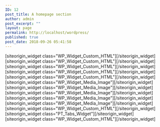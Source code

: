```yaml
---
ID: 12
post_title: A homepage section
author: admin
post_excerpt: ""
layout: page
permalink: http://localhost/wordpress/
published: true
post_date: 2018-09-26 05:41:58
---
```

<div id="pl-12"  class="panel-layout" ><div id="pg-12-0"  class="panel-grid panel-no-style"  data-style="{&quot;background_image_attachment&quot;:false,&quot;background_display&quot;:&quot;tile&quot;,&quot;cell_alignment&quot;:&quot;flex-start&quot;}"  data-ratio="1"  data-ratio-direction="right" ><div id="pgc-12-0-0"  class="panel-grid-cell"  data-weight="0.33333333333333" ><div id="panel-12-0-0-0" class="so-panel widget widget_custom_html panel-first-child panel-last-child" data-index="0" data-style="{&quot;id&quot;:&quot;test&quot;,&quot;background_image_attachment&quot;:false,&quot;background_display&quot;:&quot;tile&quot;}" ><div id="test" class="panel-widget-style panel-widget-style-for-12-0-0-0" >[siteorigin_widget class="WP_Widget_Custom_HTML"]<input type="hidden" value="{&quot;instance&quot;:{&quot;title&quot;:&quot;&quot;,&quot;content&quot;:&quot;&lt;h2&gt;Web design&lt;\/h2&gt;\n&lt;a&gt;&lt;img class=\&quot;photo\&quot; src=\&quot;http:\/\/localhost\/wordpress\/wp-content\/uploads\/2018\/09\/logo2.png\&quot;&gt;&lt;\/a&gt;\n&lt;p&gt;Website Design is another crucial part of web development.&lt;\/p&gt;&quot;},&quot;args&quot;:{&quot;before_widget&quot;:&quot;&lt;div id=\&quot;panel-12-0-0-0\&quot; class=\&quot;so-panel widget widget_custom_html panel-first-child panel-last-child\&quot; data-index=\&quot;0\&quot; data-style=\&quot;{&amp;quot;id&amp;quot;:&amp;quot;test&amp;quot;,&amp;quot;background_image_attachment&amp;quot;:false,&amp;quot;background_display&amp;quot;:&amp;quot;tile&amp;quot;}\&quot; &gt;&lt;div id=\&quot;test\&quot; class=\&quot;panel-widget-style panel-widget-style-for-12-0-0-0\&quot; &gt;&quot;,&quot;after_widget&quot;:&quot;&lt;\/div&gt;&lt;\/div&gt;&quot;,&quot;before_title&quot;:&quot;&lt;h3 class=\&quot;widget-title\&quot;&gt;&quot;,&quot;after_title&quot;:&quot;&lt;\/h3&gt;&quot;,&quot;widget_id&quot;:&quot;widget-0-0-0&quot;}}" />[/siteorigin_widget]</div></div></div><div id="pgc-12-0-1"  class="panel-grid-cell"  data-weight="0.33333333333333" ><div id="panel-12-0-1-0" class="so-panel widget widget_custom_html panel-first-child panel-last-child" data-index="1" data-style="{&quot;background_image_attachment&quot;:false,&quot;background_display&quot;:&quot;tile&quot;}" >[siteorigin_widget class="WP_Widget_Custom_HTML"]<input type="hidden" value="{&quot;instance&quot;:{&quot;title&quot;:&quot;&quot;,&quot;content&quot;:&quot;&lt;h2&gt;Mobile apps&lt;\/h2&gt;\n&lt;a&gt;&lt;img class=\&quot;phototwo\&quot; src=\&quot;http:\/\/localhost\/wordpress\/wp-content\/uploads\/2018\/09\/logo3.jpg\&quot;&gt;&lt;\/a&gt;\n&lt;p&gt;Smart phones and devices have become an inseparable part of the lifestyle of people.&lt;\/p&gt; &quot;},&quot;args&quot;:{&quot;before_widget&quot;:&quot;&lt;div id=\&quot;panel-12-0-1-0\&quot; class=\&quot;so-panel widget widget_custom_html panel-first-child panel-last-child\&quot; data-index=\&quot;1\&quot; data-style=\&quot;{&amp;quot;background_image_attachment&amp;quot;:false,&amp;quot;background_display&amp;quot;:&amp;quot;tile&amp;quot;}\&quot; &gt;&quot;,&quot;after_widget&quot;:&quot;&lt;\/div&gt;&quot;,&quot;before_title&quot;:&quot;&lt;h3 class=\&quot;widget-title\&quot;&gt;&quot;,&quot;after_title&quot;:&quot;&lt;\/h3&gt;&quot;,&quot;widget_id&quot;:&quot;widget-0-1-0&quot;}}" />[/siteorigin_widget]</div></div><div id="pgc-12-0-2"  class="panel-grid-cell"  data-weight="0.33333333333333" ><div id="panel-12-0-2-0" class="so-panel widget widget_custom_html panel-first-child panel-last-child" data-index="2" data-style="{&quot;background_image_attachment&quot;:false,&quot;background_display&quot;:&quot;tile&quot;}" >[siteorigin_widget class="WP_Widget_Custom_HTML"]<input type="hidden" value="{&quot;instance&quot;:{&quot;title&quot;:&quot;&quot;,&quot;content&quot;:&quot;&lt;h2&gt;Ecommerece&lt;\/h2&gt;\n&lt;img class=\&quot;photo4\&quot; src=\&quot;http:\/\/localhost\/wordpress\/wp-content\/uploads\/2018\/09\/logo1-e1537957418360.jpg\&quot;&gt;\n&lt;p&gt;High-end capabilities of different eCommerce web development platforms&lt;\/p&gt;&quot;},&quot;args&quot;:{&quot;before_widget&quot;:&quot;&lt;div id=\&quot;panel-12-0-2-0\&quot; class=\&quot;so-panel widget widget_custom_html panel-first-child panel-last-child\&quot; data-index=\&quot;2\&quot; data-style=\&quot;{&amp;quot;background_image_attachment&amp;quot;:false,&amp;quot;background_display&amp;quot;:&amp;quot;tile&amp;quot;}\&quot; &gt;&quot;,&quot;after_widget&quot;:&quot;&lt;\/div&gt;&quot;,&quot;before_title&quot;:&quot;&lt;h3 class=\&quot;widget-title\&quot;&gt;&quot;,&quot;after_title&quot;:&quot;&lt;\/h3&gt;&quot;,&quot;widget_id&quot;:&quot;widget-0-2-0&quot;}}" />[/siteorigin_widget]</div></div></div><div id="pg-12-1"  class="panel-grid panel-no-style"  data-style="{&quot;background_image_attachment&quot;:false,&quot;background_display&quot;:&quot;tile&quot;,&quot;cell_alignment&quot;:&quot;flex-start&quot;}"  data-ratio="1"  data-ratio-direction="right" ><div id="pgc-12-1-0"  class="panel-grid-cell"  data-weight="1" ><div id="panel-12-1-0-0" class="so-panel widget widget_custom_html panel-first-child panel-last-child" data-index="3" data-style="{&quot;background_image_attachment&quot;:false,&quot;background_display&quot;:&quot;tile&quot;}" >[siteorigin_widget class="WP_Widget_Custom_HTML"]<input type="hidden" value="{&quot;instance&quot;:{&quot;title&quot;:&quot;&quot;,&quot;content&quot;:&quot;&lt;h2&gt;Complete Mobile App, Web Design &amp; ECommerce Solutions&lt;\/h2&gt;\t\n\n&quot;},&quot;args&quot;:{&quot;before_widget&quot;:&quot;&lt;div id=\&quot;panel-12-1-0-0\&quot; class=\&quot;so-panel widget widget_custom_html panel-first-child panel-last-child\&quot; data-index=\&quot;3\&quot; data-style=\&quot;{&amp;quot;background_image_attachment&amp;quot;:false,&amp;quot;background_display&amp;quot;:&amp;quot;tile&amp;quot;}\&quot; &gt;&quot;,&quot;after_widget&quot;:&quot;&lt;\/div&gt;&quot;,&quot;before_title&quot;:&quot;&lt;h3 class=\&quot;widget-title\&quot;&gt;&quot;,&quot;after_title&quot;:&quot;&lt;\/h3&gt;&quot;,&quot;widget_id&quot;:&quot;widget-1-0-0&quot;}}" />[/siteorigin_widget]</div></div></div><div id="pg-12-2"  class="panel-grid panel-no-style"  data-style="{&quot;background_image_attachment&quot;:false,&quot;background_display&quot;:&quot;tile&quot;,&quot;cell_alignment&quot;:&quot;flex-start&quot;}"  data-ratio="0.46"  data-ratio-direction="left" ><div id="pgc-12-2-0"  class="panel-grid-cell"  data-style="{&quot;background_image_attachment&quot;:false,&quot;background_display&quot;:&quot;tile&quot;,&quot;vertical_alignment&quot;:&quot;auto&quot;}"  data-weight="0.31984561619507" ><div id="panel-12-2-0-0" class="so-panel widget widget_custom_html panel-first-child panel-last-child" data-index="4" data-style="{&quot;background_image_attachment&quot;:false,&quot;background_display&quot;:&quot;tile&quot;}" >[siteorigin_widget class="WP_Widget_Custom_HTML"]<input type="hidden" value="{&quot;instance&quot;:{&quot;title&quot;:&quot;&quot;,&quot;content&quot;:&quot;&lt;h2&gt;FEATURED TECHNOLOGY&lt;\/h2&gt;&quot;},&quot;args&quot;:{&quot;before_widget&quot;:&quot;&lt;div id=\&quot;panel-12-2-0-0\&quot; class=\&quot;so-panel widget widget_custom_html panel-first-child panel-last-child\&quot; data-index=\&quot;4\&quot; data-style=\&quot;{&amp;quot;background_image_attachment&amp;quot;:false,&amp;quot;background_display&amp;quot;:&amp;quot;tile&amp;quot;}\&quot; &gt;&quot;,&quot;after_widget&quot;:&quot;&lt;\/div&gt;&quot;,&quot;before_title&quot;:&quot;&lt;h3 class=\&quot;widget-title\&quot;&gt;&quot;,&quot;after_title&quot;:&quot;&lt;\/h3&gt;&quot;,&quot;widget_id&quot;:&quot;widget-2-0-0&quot;}}" />[/siteorigin_widget]</div></div><div id="pgc-12-2-1"  class="panel-grid-cell"  data-style="{&quot;background_image_attachment&quot;:false,&quot;background_display&quot;:&quot;tile&quot;,&quot;vertical_alignment&quot;:&quot;auto&quot;}"  data-weight="0.13563197038138" ><div id="panel-12-2-1-0" class="so-panel widget widget_media_image panel-first-child panel-last-child" data-index="5" data-style="{&quot;background_image_attachment&quot;:false,&quot;background_display&quot;:&quot;tile&quot;}" >[siteorigin_widget class="WP_Widget_Media_Image"]<input type="hidden" value="{&quot;instance&quot;:{&quot;attachment_id&quot;:73,&quot;url&quot;:&quot;http:\/\/localhost\/wordpress\/wp-content\/uploads\/2018\/09\/php.jpg&quot;,&quot;title&quot;:&quot;&quot;,&quot;size&quot;:&quot;full&quot;,&quot;width&quot;:225,&quot;height&quot;:225,&quot;caption&quot;:&quot;&quot;,&quot;alt&quot;:&quot;&quot;,&quot;link_type&quot;:&quot;custom&quot;,&quot;link_url&quot;:&quot;&quot;,&quot;image_classes&quot;:&quot;&quot;,&quot;link_classes&quot;:&quot;&quot;,&quot;link_rel&quot;:&quot;&quot;,&quot;link_target_blank&quot;:false,&quot;image_title&quot;:&quot;&quot;},&quot;args&quot;:{&quot;before_widget&quot;:&quot;&lt;div id=\&quot;panel-12-2-1-0\&quot; class=\&quot;so-panel widget widget_media_image panel-first-child panel-last-child\&quot; data-index=\&quot;5\&quot; data-style=\&quot;{&amp;quot;background_image_attachment&amp;quot;:false,&amp;quot;background_display&amp;quot;:&amp;quot;tile&amp;quot;}\&quot; &gt;&quot;,&quot;after_widget&quot;:&quot;&lt;\/div&gt;&quot;,&quot;before_title&quot;:&quot;&lt;h3 class=\&quot;widget-title\&quot;&gt;&quot;,&quot;after_title&quot;:&quot;&lt;\/h3&gt;&quot;,&quot;widget_id&quot;:&quot;widget-2-1-0&quot;}}" />[/siteorigin_widget]</div></div><div id="pgc-12-2-2"  class="panel-grid-cell"  data-weight="0.13623051851663" ><div id="panel-12-2-2-0" class="so-panel widget widget_media_image panel-first-child panel-last-child" data-index="6" data-style="{&quot;background_image_attachment&quot;:false,&quot;background_display&quot;:&quot;tile&quot;}" >[siteorigin_widget class="WP_Widget_Media_Image"]<input type="hidden" value="{&quot;instance&quot;:{&quot;attachment_id&quot;:74,&quot;url&quot;:&quot;http:\/\/localhost\/wordpress\/wp-content\/uploads\/2018\/09\/wp.png&quot;,&quot;title&quot;:&quot;&quot;,&quot;size&quot;:&quot;full&quot;,&quot;width&quot;:225,&quot;height&quot;:225,&quot;caption&quot;:&quot;&quot;,&quot;alt&quot;:&quot;&quot;,&quot;link_type&quot;:&quot;custom&quot;,&quot;link_url&quot;:&quot;&quot;,&quot;image_classes&quot;:&quot;&quot;,&quot;link_classes&quot;:&quot;&quot;,&quot;link_rel&quot;:&quot;&quot;,&quot;link_target_blank&quot;:false,&quot;image_title&quot;:&quot;&quot;},&quot;args&quot;:{&quot;before_widget&quot;:&quot;&lt;div id=\&quot;panel-12-2-2-0\&quot; class=\&quot;so-panel widget widget_media_image panel-first-child panel-last-child\&quot; data-index=\&quot;6\&quot; data-style=\&quot;{&amp;quot;background_image_attachment&amp;quot;:false,&amp;quot;background_display&amp;quot;:&amp;quot;tile&amp;quot;}\&quot; &gt;&quot;,&quot;after_widget&quot;:&quot;&lt;\/div&gt;&quot;,&quot;before_title&quot;:&quot;&lt;h3 class=\&quot;widget-title\&quot;&gt;&quot;,&quot;after_title&quot;:&quot;&lt;\/h3&gt;&quot;,&quot;widget_id&quot;:&quot;widget-2-2-0&quot;}}" />[/siteorigin_widget]</div></div><div id="pgc-12-2-3"  class="panel-grid-cell"  data-weight="0.13639900993203" ><div id="panel-12-2-3-0" class="so-panel widget widget_media_image panel-first-child panel-last-child" data-index="7" data-style="{&quot;background_image_attachment&quot;:false,&quot;background_display&quot;:&quot;tile&quot;}" >[siteorigin_widget class="WP_Widget_Media_Image"]<input type="hidden" value="{&quot;instance&quot;:{&quot;attachment_id&quot;:75,&quot;url&quot;:&quot;http:\/\/localhost\/wordpress\/wp-content\/uploads\/2018\/09\/drupal-300x300.jpg&quot;,&quot;title&quot;:&quot;&quot;,&quot;size&quot;:&quot;medium&quot;,&quot;width&quot;:600,&quot;height&quot;:600,&quot;caption&quot;:&quot;&quot;,&quot;alt&quot;:&quot;&quot;,&quot;link_type&quot;:&quot;custom&quot;,&quot;link_url&quot;:&quot;&quot;,&quot;image_classes&quot;:&quot;&quot;,&quot;link_classes&quot;:&quot;&quot;,&quot;link_rel&quot;:&quot;&quot;,&quot;link_target_blank&quot;:false,&quot;image_title&quot;:&quot;&quot;},&quot;args&quot;:{&quot;before_widget&quot;:&quot;&lt;div id=\&quot;panel-12-2-3-0\&quot; class=\&quot;so-panel widget widget_media_image panel-first-child panel-last-child\&quot; data-index=\&quot;7\&quot; data-style=\&quot;{&amp;quot;background_image_attachment&amp;quot;:false,&amp;quot;background_display&amp;quot;:&amp;quot;tile&amp;quot;}\&quot; &gt;&quot;,&quot;after_widget&quot;:&quot;&lt;\/div&gt;&quot;,&quot;before_title&quot;:&quot;&lt;h3 class=\&quot;widget-title\&quot;&gt;&quot;,&quot;after_title&quot;:&quot;&lt;\/h3&gt;&quot;,&quot;widget_id&quot;:&quot;widget-2-3-0&quot;}}" />[/siteorigin_widget]</div></div><div id="pgc-12-2-4"  class="panel-grid-cell"  data-weight="0.13554546465141" ><div id="panel-12-2-4-0" class="so-panel widget widget_media_image panel-first-child panel-last-child" data-index="8" data-style="{&quot;background_image_attachment&quot;:false,&quot;background_display&quot;:&quot;tile&quot;}" >[siteorigin_widget class="WP_Widget_Media_Image"]<input type="hidden" value="{&quot;instance&quot;:{&quot;attachment_id&quot;:76,&quot;url&quot;:&quot;http:\/\/localhost\/wordpress\/wp-content\/uploads\/2018\/09\/joomla-300x300.png&quot;,&quot;title&quot;:&quot;&quot;,&quot;size&quot;:&quot;medium&quot;,&quot;width&quot;:1200,&quot;height&quot;:1200,&quot;caption&quot;:&quot;&quot;,&quot;alt&quot;:&quot;&quot;,&quot;link_type&quot;:&quot;custom&quot;,&quot;link_url&quot;:&quot;&quot;,&quot;image_classes&quot;:&quot;&quot;,&quot;link_classes&quot;:&quot;&quot;,&quot;link_rel&quot;:&quot;&quot;,&quot;link_target_blank&quot;:false,&quot;image_title&quot;:&quot;&quot;},&quot;args&quot;:{&quot;before_widget&quot;:&quot;&lt;div id=\&quot;panel-12-2-4-0\&quot; class=\&quot;so-panel widget widget_media_image panel-first-child panel-last-child\&quot; data-index=\&quot;8\&quot; data-style=\&quot;{&amp;quot;background_image_attachment&amp;quot;:false,&amp;quot;background_display&amp;quot;:&amp;quot;tile&amp;quot;}\&quot; &gt;&quot;,&quot;after_widget&quot;:&quot;&lt;\/div&gt;&quot;,&quot;before_title&quot;:&quot;&lt;h3 class=\&quot;widget-title\&quot;&gt;&quot;,&quot;after_title&quot;:&quot;&lt;\/h3&gt;&quot;,&quot;widget_id&quot;:&quot;widget-2-4-0&quot;}}" />[/siteorigin_widget]</div></div><div id="pgc-12-2-5"  class="panel-grid-cell"  data-weight="0.13634742032348" ><div id="panel-12-2-5-0" class="so-panel widget widget_media_image panel-first-child panel-last-child" data-index="9" data-style="{&quot;background_image_attachment&quot;:false,&quot;background_display&quot;:&quot;tile&quot;}" >[siteorigin_widget class="WP_Widget_Media_Image"]<input type="hidden" value="{&quot;instance&quot;:{&quot;attachment_id&quot;:77,&quot;url&quot;:&quot;http:\/\/localhost\/wordpress\/wp-content\/uploads\/2018\/09\/phonegap.png&quot;,&quot;title&quot;:&quot;&quot;,&quot;size&quot;:&quot;full&quot;,&quot;width&quot;:217,&quot;height&quot;:232,&quot;caption&quot;:&quot;&quot;,&quot;alt&quot;:&quot;&quot;,&quot;link_type&quot;:&quot;custom&quot;,&quot;link_url&quot;:&quot;&quot;,&quot;image_classes&quot;:&quot;&quot;,&quot;link_classes&quot;:&quot;&quot;,&quot;link_rel&quot;:&quot;&quot;,&quot;link_target_blank&quot;:false,&quot;image_title&quot;:&quot;&quot;},&quot;args&quot;:{&quot;before_widget&quot;:&quot;&lt;div id=\&quot;panel-12-2-5-0\&quot; class=\&quot;so-panel widget widget_media_image panel-first-child panel-last-child\&quot; data-index=\&quot;9\&quot; data-style=\&quot;{&amp;quot;background_image_attachment&amp;quot;:false,&amp;quot;background_display&amp;quot;:&amp;quot;tile&amp;quot;}\&quot; &gt;&quot;,&quot;after_widget&quot;:&quot;&lt;\/div&gt;&quot;,&quot;before_title&quot;:&quot;&lt;h3 class=\&quot;widget-title\&quot;&gt;&quot;,&quot;after_title&quot;:&quot;&lt;\/h3&gt;&quot;,&quot;widget_id&quot;:&quot;widget-2-5-0&quot;}}" />[/siteorigin_widget]</div></div></div><div id="pg-12-3"  class="panel-grid panel-no-style"  data-style="{&quot;background_image_attachment&quot;:false,&quot;background_display&quot;:&quot;tile&quot;,&quot;cell_alignment&quot;:&quot;flex-start&quot;}"  data-ratio="1"  data-ratio-direction="right" ><div id="pgc-12-3-0"  class="panel-grid-cell"  data-style="{&quot;background_image_attachment&quot;:false,&quot;background_display&quot;:&quot;tile&quot;,&quot;vertical_alignment&quot;:&quot;auto&quot;}"  data-weight="1" ><div id="panel-12-3-0-0" class="so-panel widget widget_custom_html panel-first-child panel-last-child" data-index="10" data-style="{&quot;background_image_attachment&quot;:false,&quot;background_display&quot;:&quot;tile&quot;}" >[siteorigin_widget class="WP_Widget_Custom_HTML"]<input type="hidden" value="{&quot;instance&quot;:{&quot;title&quot;:&quot;&quot;,&quot;content&quot;:&quot;&lt;h2&gt;FEATURED WORK&lt;\/h2&gt;&quot;},&quot;args&quot;:{&quot;before_widget&quot;:&quot;&lt;div id=\&quot;panel-12-3-0-0\&quot; class=\&quot;so-panel widget widget_custom_html panel-first-child panel-last-child\&quot; data-index=\&quot;10\&quot; data-style=\&quot;{&amp;quot;background_image_attachment&amp;quot;:false,&amp;quot;background_display&amp;quot;:&amp;quot;tile&amp;quot;}\&quot; &gt;&quot;,&quot;after_widget&quot;:&quot;&lt;\/div&gt;&quot;,&quot;before_title&quot;:&quot;&lt;h3 class=\&quot;widget-title\&quot;&gt;&quot;,&quot;after_title&quot;:&quot;&lt;\/h3&gt;&quot;,&quot;widget_id&quot;:&quot;widget-3-0-0&quot;}}" />[/siteorigin_widget]</div></div></div><div id="pg-12-4"  class="panel-grid panel-no-style"  data-style="{&quot;background_image_attachment&quot;:false,&quot;background_display&quot;:&quot;tile&quot;,&quot;cell_alignment&quot;:&quot;flex-start&quot;}"  data-ratio="1"  data-ratio-direction="right" ><div id="pgc-12-4-0"  class="panel-grid-cell"  data-weight="1" ><div id="panel-12-4-0-0" class="so-panel widget widget_pt_tabs pt-widget-tabs panel-first-child panel-last-child" data-index="11" data-style="{&quot;background_image_attachment&quot;:false,&quot;background_display&quot;:&quot;tile&quot;}" >[siteorigin_widget class="PT_Tabs_Widget"]<input type="hidden" value="{&quot;instance&quot;:{&quot;widget_title&quot;:&quot;&quot;,&quot;items&quot;:[{&quot;id&quot;:&quot;0&quot;,&quot;title&quot;:&quot;CMS&quot;,&quot;builder_id&quot;:&quot;5badee6f1d6ca&quot;,&quot;panels_data&quot;:{&quot;widgets&quot;:[{&quot;title&quot;:&quot;sporting website&quot;,&quot;content&quot;:&quot;&lt;a&gt;&lt;img src=\&quot;http:\/\/localhost\/wordpress\/wp-content\/uploads\/2018\/09\/drupal-e1537955394809.jpg\&quot;&gt;&lt;\/a&gt;\n&quot;,&quot;panels_info&quot;:{&quot;class&quot;:&quot;WP_Widget_Custom_HTML&quot;,&quot;raw&quot;:true,&quot;grid&quot;:0,&quot;cell&quot;:0,&quot;id&quot;:0,&quot;widget_id&quot;:&quot;9bb204c1-eaff-4094-98e8-8d768d9a832a&quot;,&quot;style&quot;:{&quot;id&quot;:&quot;&quot;,&quot;class&quot;:&quot;&quot;,&quot;widget_css&quot;:&quot;&quot;,&quot;mobile_css&quot;:&quot;&quot;,&quot;margin&quot;:&quot;&quot;,&quot;padding&quot;:&quot;&quot;,&quot;mobile_padding&quot;:&quot;&quot;,&quot;background&quot;:&quot;&quot;,&quot;background_image_attachment&quot;:&quot;0&quot;,&quot;background_image_attachment_fallback&quot;:&quot;&quot;,&quot;background_display&quot;:&quot;tile&quot;,&quot;border_color&quot;:&quot;&quot;,&quot;font_color&quot;:&quot;&quot;,&quot;link_color&quot;:&quot;&quot;}}}],&quot;grids&quot;:[{&quot;cells&quot;:1,&quot;style&quot;:[]}],&quot;grid_cells&quot;:[{&quot;grid&quot;:0,&quot;index&quot;:0,&quot;weight&quot;:1,&quot;style&quot;:[]}]}},{&quot;id&quot;:&quot;1&quot;,&quot;title&quot;:&quot;Responsive&quot;,&quot;builder_id&quot;:&quot;5badee6f1d6ca&quot;,&quot;panels_data&quot;:{&quot;widgets&quot;:[{&quot;attachment_id&quot;:&quot;7&quot;,&quot;url&quot;:&quot;http:\/\/localhost\/wordpress\/wp-content\/uploads\/2018\/09\/coffee-300x180.jpg&quot;,&quot;title&quot;:&quot;&quot;,&quot;size&quot;:&quot;medium&quot;,&quot;width&quot;:&quot;2000&quot;,&quot;height&quot;:&quot;1200&quot;,&quot;caption&quot;:&quot;&quot;,&quot;alt&quot;:&quot;&quot;,&quot;link_type&quot;:&quot;custom&quot;,&quot;link_url&quot;:&quot;&quot;,&quot;image_classes&quot;:&quot;&quot;,&quot;link_classes&quot;:&quot;&quot;,&quot;link_rel&quot;:&quot;&quot;,&quot;link_target_blank&quot;:&quot;&quot;,&quot;image_title&quot;:&quot;&quot;,&quot;panels_info&quot;:{&quot;class&quot;:&quot;WP_Widget_Media_Image&quot;,&quot;raw&quot;:false,&quot;grid&quot;:0,&quot;cell&quot;:0,&quot;id&quot;:0,&quot;widget_id&quot;:&quot;487b3158-66b4-412e-98eb-ed6c984b1ef5&quot;,&quot;style&quot;:{&quot;id&quot;:&quot;&quot;,&quot;class&quot;:&quot;&quot;,&quot;widget_css&quot;:&quot;&quot;,&quot;mobile_css&quot;:&quot;&quot;,&quot;margin&quot;:&quot;&quot;,&quot;padding&quot;:&quot;&quot;,&quot;mobile_padding&quot;:&quot;&quot;,&quot;background&quot;:&quot;&quot;,&quot;background_image_attachment&quot;:&quot;0&quot;,&quot;background_image_attachment_fallback&quot;:&quot;&quot;,&quot;background_display&quot;:&quot;tile&quot;,&quot;border_color&quot;:&quot;&quot;,&quot;font_color&quot;:&quot;&quot;,&quot;link_color&quot;:&quot;&quot;}}}],&quot;grids&quot;:[{&quot;cells&quot;:1,&quot;style&quot;:[]}],&quot;grid_cells&quot;:[{&quot;grid&quot;:0,&quot;index&quot;:0,&quot;weight&quot;:1,&quot;style&quot;:[]}]}},{&quot;id&quot;:&quot;2&quot;,&quot;title&quot;:&quot;eCommerce&quot;,&quot;builder_id&quot;:&quot;5badee6f1d6ca&quot;,&quot;panels_data&quot;:{&quot;widgets&quot;:[{&quot;title&quot;:&quot;&quot;,&quot;text&quot;:&quot;gvyufdxikvhdofih vnvu foirfhuywedoiujeowsddhdfvihewofdj&quot;,&quot;filter&quot;:&quot;on&quot;,&quot;visual&quot;:&quot;on&quot;,&quot;panels_info&quot;:{&quot;class&quot;:&quot;WP_Widget_Text&quot;,&quot;raw&quot;:false,&quot;grid&quot;:0,&quot;cell&quot;:0,&quot;id&quot;:0,&quot;widget_id&quot;:&quot;6dbc7bf2-d68f-4400-bfca-3f48bd624531&quot;,&quot;style&quot;:{&quot;id&quot;:&quot;&quot;,&quot;class&quot;:&quot;&quot;,&quot;widget_css&quot;:&quot;&quot;,&quot;mobile_css&quot;:&quot;&quot;,&quot;margin&quot;:&quot;&quot;,&quot;padding&quot;:&quot;&quot;,&quot;mobile_padding&quot;:&quot;&quot;,&quot;background&quot;:&quot;&quot;,&quot;background_image_attachment&quot;:&quot;0&quot;,&quot;background_image_attachment_fallback&quot;:&quot;&quot;,&quot;background_display&quot;:&quot;tile&quot;,&quot;border_color&quot;:&quot;&quot;,&quot;font_color&quot;:&quot;&quot;,&quot;link_color&quot;:&quot;&quot;}}}],&quot;grids&quot;:[{&quot;cells&quot;:1,&quot;style&quot;:[]}],&quot;grid_cells&quot;:[{&quot;grid&quot;:0,&quot;index&quot;:0,&quot;weight&quot;:1,&quot;style&quot;:[]}]}}]},&quot;args&quot;:{&quot;before_widget&quot;:&quot;&lt;div id=\&quot;panel-12-4-0-0\&quot; class=\&quot;so-panel widget widget_pt_tabs pt-widget-tabs panel-first-child panel-last-child\&quot; data-index=\&quot;11\&quot; data-style=\&quot;{&amp;quot;background_image_attachment&amp;quot;:false,&amp;quot;background_display&amp;quot;:&amp;quot;tile&amp;quot;}\&quot; &gt;&quot;,&quot;after_widget&quot;:&quot;&lt;\/div&gt;&quot;,&quot;before_title&quot;:&quot;&lt;h3 class=\&quot;widget-title\&quot;&gt;&quot;,&quot;after_title&quot;:&quot;&lt;\/h3&gt;&quot;,&quot;widget_id&quot;:&quot;widget-4-0-0&quot;}}" />[/siteorigin_widget]</div></div></div><div id="pg-12-5"  class="panel-grid panel-no-style"  data-style="{&quot;background_image_attachment&quot;:false,&quot;background_display&quot;:&quot;tile&quot;,&quot;cell_alignment&quot;:&quot;flex-start&quot;}"  data-ratio="1"  data-ratio-direction="right" ><div id="pgc-12-5-0"  class="panel-grid-cell"  data-weight="1" ><div id="panel-12-5-0-0" class="so-panel widget widget_custom_html panel-first-child panel-last-child" data-index="12" data-style="{&quot;id&quot;:&quot;last&quot;,&quot;background_image_attachment&quot;:false,&quot;background_display&quot;:&quot;tile&quot;}" ><div id="last" class="panel-widget-style panel-widget-style-for-12-5-0-0" >[siteorigin_widget class="WP_Widget_Custom_HTML"]<input type="hidden" value="{&quot;instance&quot;:{&quot;title&quot;:&quot;&quot;,&quot;content&quot;:&quot;&lt;span class=\&quot;one\&quot;&gt; Looking for Web or Mobile App Development Services? &lt;\/span&gt; \n&lt;a class=\&quot;switch\&quot; href=\&quot;#\&quot;&gt; Inquiry now &lt;\/a&gt;\n&quot;},&quot;args&quot;:{&quot;before_widget&quot;:&quot;&lt;div id=\&quot;panel-12-5-0-0\&quot; class=\&quot;so-panel widget widget_custom_html panel-first-child panel-last-child\&quot; data-index=\&quot;12\&quot; data-style=\&quot;{&amp;quot;id&amp;quot;:&amp;quot;last&amp;quot;,&amp;quot;background_image_attachment&amp;quot;:false,&amp;quot;background_display&amp;quot;:&amp;quot;tile&amp;quot;}\&quot; &gt;&lt;div id=\&quot;last\&quot; class=\&quot;panel-widget-style panel-widget-style-for-12-5-0-0\&quot; &gt;&quot;,&quot;after_widget&quot;:&quot;&lt;\/div&gt;&lt;\/div&gt;&quot;,&quot;before_title&quot;:&quot;&lt;h3 class=\&quot;widget-title\&quot;&gt;&quot;,&quot;after_title&quot;:&quot;&lt;\/h3&gt;&quot;,&quot;widget_id&quot;:&quot;widget-5-0-0&quot;}}" />[/siteorigin_widget]</div></div></div></div></div>